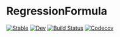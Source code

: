 # RegressionFormula

[![Stable](https://img.shields.io/badge/docs-stable-blue.svg)](https://kleinschmidt.github.io/RegressionFormula.jl/stable)
[![Dev](https://img.shields.io/badge/docs-dev-blue.svg)](https://kleinschmidt.github.io/RegressionFormula.jl/dev)
[![Build Status](https://travis-ci.com/kleinschmidt/RegressionFormula.jl.svg?branch=master)](https://travis-ci.com/kleinschmidt/RegressionFormula.jl)
[![Codecov](https://codecov.io/gh/kleinschmidt/RegressionFormula.jl/branch/master/graph/badge.svg)](https://codecov.io/gh/kleinschmidt/RegressionFormula.jl)

